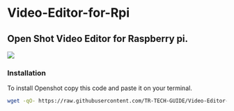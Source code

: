 # Video-Editor-for-Rpi
## Open Shot Video Editor for Raspberry pi.
<a href="OpenShot"><img src="https://cdn.openshot.org/static/img/gallery/ui-example.jpg"></a>

### Installation
To install Openshot copy this code and paste it on your terminal.
```sh
wget -qO- https://raw.githubusercontent.com/TR-TECH-GUIDE/Video-Editor-for-Rpi/main/openshot.sh | bash

```
